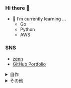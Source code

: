 ### Hi there 👋


- 🌱 I’m currently learning ...
  - Go
  - Python
  - AWS


### SNS
- [zenn](https://zenn.dev/jordan)
- [GitHub Portfolio](https://github.com/lll-lll-lll-lll?tab=repositories&q=portfolio&type=&language=&sort=)
<details>
<summary>自作</summary>
  
  
- [英文解釈の結果取得アプリ](https://www.interengja.com/)
  - Typescript
  - Nextjs
  - spacy
  - python
  - fastapi
  - sent-pattern



## パッケージ
 
- [vtt字幕ファイルの途切れたテキストを一文にする](https://github.com/lll-lll-lll-lll/webvtt-reader)
  - Go

- [sent-pattern](https://github.com/lll-lll-lll-lll/sent-pattern)
  - spacy
  - python
### その他ポートフォリオ
[Github Portfolio](https://github.com/lll-lll-lll-lll?tab=repositories&q=portfolio&type=&language=&sort=)

</details>

<details>
<summary>その他</summary>

# 参加したインターン
- [データエンジニアカタパルト 2021 MVP](https://efc.fukuoka.jp/catapult2022/)
- [Treasure 2022](https://techblog.cartaholdings.co.jp/entry/treasure2022-planning)


# その他
- [FUKUOKA SMART CITY AWARD 2021 ファイナリスト](https://www.atpress.ne.jp/news/285796)



</details>

